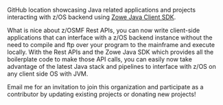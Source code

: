 GitHub location showcasing Java related applications and projects interacting with z/OS backend using [Zowe Java Client SDK](https://github.com/zowe/zowe-client-java-sdk).   

What is nice about z/OSMF Rest APIs, you can now write client-side applications that can interface with a z/OS backend instance without the need to compile and ftp over your program to the mainframe and execute locally. With the Rest APIs and the Zowe Java SDK which provides all the boilerplate code to make those API calls, you can easily now take advantage of the latest Java stack and pipelines to interface with z/OS on any client side OS with JVM.   

Email me for an invitation to join this organization and participate as a contributor by updating existing projects or donating new projects!  
